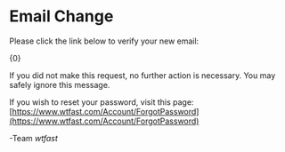 # Email Change

Please click the link below to verify your new email:

{0}

If you did not make this request, no further action is necessary. You may safely ignore this message. 

If you wish to reset your password, visit this page: [https://www.wtfast.com/Account/ForgotPassword](https://www.wtfast.com/Account/ForgotPassword)

-Team *wtfast*